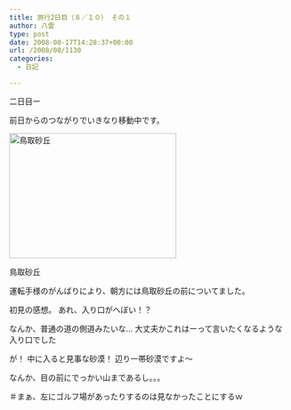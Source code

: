 ```yaml
---
title: 旅行2日目（８／１０） その１
author: 八雲
type: post
date: 2008-08-17T14:28:37+00:00
url: /2008/08/1130
categories:
  - 日記

---
```

二日目ー
  
前日からのつながりでいきなり移動中です。
  


<div id="attachment_1131" style="width: 300px" class="wp-caption alignright">
  <a href="http://201002169486.tmp.que.ne.jp/wp-content/uploads/2008/08/img_00521.jpg"><img aria-describedby="caption-attachment-1131" src="https://obs.maoh.company/yakumoblog/2018/07/img_00521-300x225.jpg" alt="鳥取砂丘" title="鳥取砂丘" width="300" height="225" class="size-medium wp-image-1131" /></a>
  
  <p id="caption-attachment-1131" class="wp-caption-text">
    鳥取砂丘
  </p>
</div>


  
運転手様のがんばりにより、朝方には鳥取砂丘の前についてました。

初見の感想。 あれ、入り口がへぼい！？
  
なんか、普通の道の側道みたいな… 大丈夫かこれはーって言いたくなるような入り口でした
  
が！ 中に入ると見事な砂漠！ 辺り一帯砂漠ですよ～
  
なんか、目の前にでっかい山まであるし。。。
  
＃まぁ、左にゴルフ場があったりするのは見なかったことにするｗ